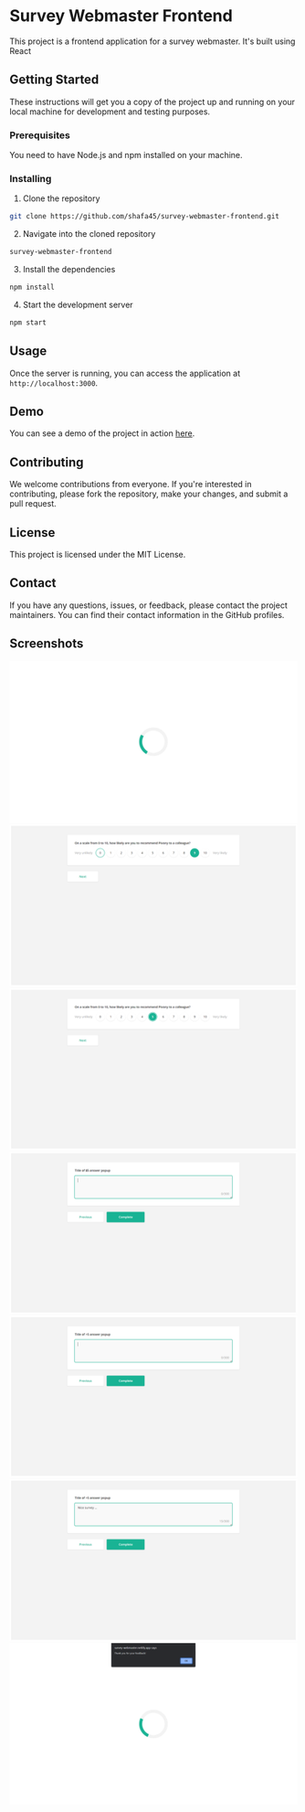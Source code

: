 # Survey Webmaster Frontend

This project is a frontend application for a survey webmaster. It's built using React

## Getting Started

These instructions will get you a copy of the project up and running on your local machine for development and testing purposes.

### Prerequisites

You need to have Node.js and npm installed on your machine. 

### Installing

1. Clone the repository
```bash
git clone https://github.com/shafa45/survey-webmaster-frontend.git
```

2. Navigate into the cloned repository
```bash
survey-webmaster-frontend
```

3. Install the dependencies
```bash
npm install
```

4. Start the development server
```bash
npm start
```

## Usage

Once the server is running, you can access the application at `http://localhost:3000`.

## Demo

You can see a demo of the project in action [here](./assets/demo.mp4).

## Contributing

We welcome contributions from everyone. If you're interested in contributing, please fork the repository, make your changes, and submit a pull request.

## License

This project is licensed under the MIT License.

## Contact

If you have any questions, issues, or feedback, please contact the project maintainers. You can find their contact information in the GitHub profiles.

## Screenshots

![Screenshot 1](./assets/Screenshot(1).png)
![Screenshot 2](./assets/Screenshot(2).png)
![Screenshot 3](./assets/Screenshot(3).png)
![Screenshot 4](./assets/Screenshot(4).png)
![Screenshot 5](./assets/Screenshot(5).png)
![Screenshot 6](./assets/Screenshot(6).png)
![Screenshot 7](./assets/Screenshot(7).png)

